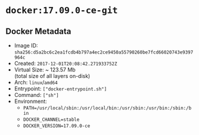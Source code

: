 # `docker:17.09.0-ce-git`

## Docker Metadata

- Image ID: `sha256:d5a2bc6c2ea1fcdb4b797a4ec2ce9450a55790260be7fcd66020743e9397964c`
- Created: `2017-12-01T20:08:42.271933752Z`
- Virtual Size: ~ 123.57 Mb  
  (total size of all layers on-disk)
- Arch: `linux`/`amd64`
- Entrypoint: `["docker-entrypoint.sh"]`
- Command: `["sh"]`
- Environment:
  - `PATH=/usr/local/sbin:/usr/local/bin:/usr/sbin:/usr/bin:/sbin:/bin`
  - `DOCKER_CHANNEL=stable`
  - `DOCKER_VERSION=17.09.0-ce`
